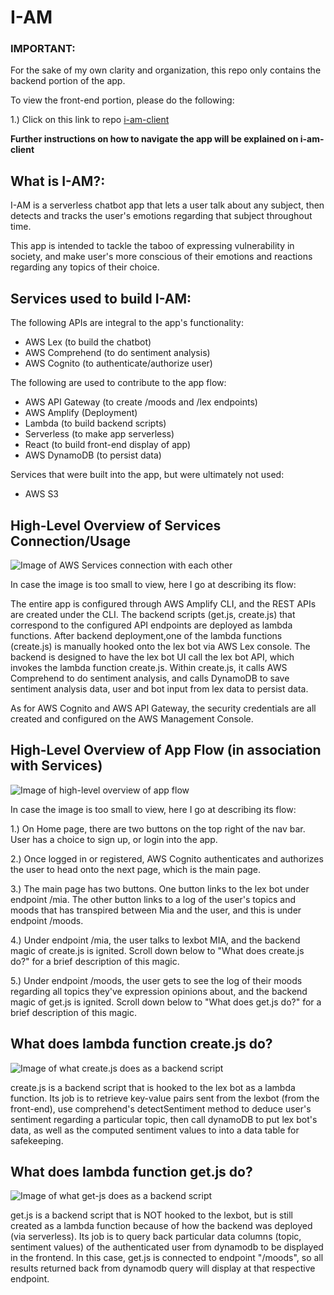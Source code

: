# I-AM

### **IMPORTANT:** 
For the sake of my own clarity and organization, this repo only contains the backend portion of the app. 

To view the front-end portion, please do the following:

1.) Click on this link to repo [i-am-client](https://github.com/AllergictoCrustaceans/i-am-client) 

**Further instructions on how to navigate the app will be explained on i-am-client**


## **What is I-AM?:**
I-AM is a serverless chatbot app that lets a user talk about any subject, then detects and tracks the user's emotions regarding that subject throughout time.

This app is intended to tackle the taboo of expressing vulnerability in society, and make user's more conscious of their emotions and reactions regarding any topics of their choice. 



## **Services used to build I-AM:**
The following APIs are integral to the app's functionality: 
- AWS Lex (to build the chatbot)
- AWS Comprehend (to do sentiment analysis)
- AWS Cognito (to authenticate/authorize user)

The following are used to contribute to the app flow:
- AWS API Gateway (to create /moods and /lex endpoints)
- AWS Amplify (Deployment)
- Lambda (to build backend scripts)
- Serverless (to make app serverless)
- React (to build front-end display of app)
- AWS DynamoDB (to persist data)

Services that were built into the app, but were ultimately not used:
- AWS S3



## **High-Level Overview of Services Connection/Usage**
![Image of AWS Services connection with each other]()

In case the image is too small to view, here I go at describing its flow: 

The entire app is configured through AWS Amplify CLI, and the REST APIs are created under the CLI. The backend scripts (get.js, create.js) that correspond to the configured API endpoints are deployed as lambda functions. After backend deployment,one of the lambda functions (create.js) is manually hooked onto the lex bot via AWS Lex console. The backend is designed to have the lex bot UI call the lex bot API, which invokes the lambda function create.js. Within create.js, it calls AWS Comprehend to do sentiment analysis, and calls DynamoDB to save sentiment analysis data, user and bot input from lex data to persist data. 

As for AWS Cognito and AWS API Gateway, the security credentials are all created and configured on the AWS Management Console. 


## **High-Level Overview of App Flow (in association with Services)**
![Image of high-level overview of app flow]()

In case the image is too small to view, here I go at describing its flow:

1.) On Home page, there are two buttons on the top right of the nav bar. User has a choice to sign up, or login into the app. 

2.) Once logged in or registered, AWS Cognito authenticates and authorizes the user to head onto the next page, which is the main page. 

3.) The main page has two buttons. One button links to the lex bot under endpoint /mia. The other button links to a log of the user's topics and moods that has transpired between Mia and the user, and this is under endpoint /moods. 

4.) Under endpoint /mia, the user talks to lexbot MIA, and the backend magic of create.js is ignited. Scroll down below to "What does create.js do?" for a brief description of this magic. 

5.) Under endpoint /moods, the user gets to see the log of their moods regarding all topics they've expression opinions about, and the backend magic of get.js is ignited. Scroll down below to "What does get.js do?" for a brief description of this magic.

## **What does lambda function create.js do?**
![Image of what create.js does as a backend script]()

create.js is a backend script that is hooked to the lex bot as a lambda function. Its job is to retrieve key-value pairs sent from the lexbot (from the front-end), use comprehend's detectSentiment method to deduce user's sentiment regarding a particular topic, then call dynamoDB to put lex bot's data, as well as the computed sentiment values to into a data table for safekeeping. 

## **What does lambda function get.js do?** 
![Image of what get-js does as a backend script]()

get.js is a backend script that is NOT hooked to the lexbot, but is still created as a lambda function because of how the backend was deployed (via serverless). Its job is to query back particular data columns (topic, sentiment values) of the authenticated user from dynamodb to be displayed in the frontend. In this case, get.js is connected to endpoint "/moods", so all results returned back from dynamodb query will display at that respective endpoint. 

